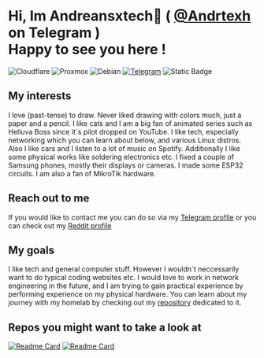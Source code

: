 


# Hi, Im Andreansxtech👋 ( <a href="https://t.me/Andrtexh" target="_blank">@Andrtexh</a> on Telegram ) </br> Happy to see you here !

![Cloudflare](https://img.shields.io/badge/Cloudflare-F38020?style=for-the-badge&logo=Cloudflare&logoColor=white)
![Proxmox](https://img.shields.io/badge/proxmox-proxmox?style=for-the-badge&logo=proxmox&logoColor=%23E57000&labelColor=%232b2a33&color=%232b2a33)
![Debian](https://img.shields.io/badge/Debian-D70A53?style=for-the-badge&logo=debian&logoColor=white)
[![Telegram](https://img.shields.io/badge/Telegram-2CA5E0?style=for-the-badge&logo=telegram&logoColor=white)](https://t.me/Andretexh)
![Static Badge](https://img.shields.io/badge/MikroTik-%23363636?style=for-the-badge&logo=Mikrotik)
</br>
## My interests 
I love (past-tense) to draw. Never liked drawing with colors much, just a paper and a pencil. I like cats and I am a big fan of animated series such as Helluva Boss since it`s pilot dropped on YouTube. I like tech, especially networking which you can learn about below, and various Linux distros. Also I like cars and I listen to a lot of music on Spotify. Additionally I like some physical works like soldering electronics etc. I fixed a couple of Samsung phones, mostly their displays or cameras. I made some ESP32 circuits. I am also a fan of MikroTik hardware.
</br>
## Reach out to me
If you would like to contact me you can do so via my <a href="https://t.me/Andrtexh" target="_blank">Telegram profile</a> or you can check out my <a href="https://www.reddit.com/user/Acensxandrea/">Reddit profile</a>
</br>

## My goals
I like tech and general computer stuff. However I wouldn`t neccessarily want to do typical coding websites etc. I would love to work in network engineering in the future, and I am trying to gain practical experience by performing experience on my physical hardware. You can learn about my journey with my homelab by checking out my <a href="https://github.com/AndreansxTech/Homelab-2025" target="_blank">repository</a> dedicated to it. 
</br>
## Repos you might want to take a look at
[![Readme Card](https://github-readme-stats.vercel.app/api/pin/?username=AndreansxTech&theme=outrun&repo=My-homelab)](https://github.com/AndreansxTech/My-homelab)
[![Readme Card](https://github-readme-stats.vercel.app/api/pin/?username=AndreansxTech&theme=outrun&repo=Staszic360)](https://github.com/AndreansxTech/Staszic360)
